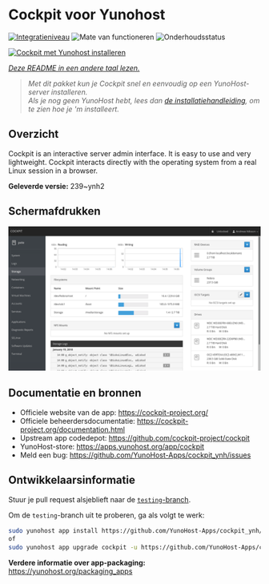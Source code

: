 <!--
NB: Deze README is automatisch gegenereerd door <https://github.com/YunoHost/apps/tree/master/tools/readme_generator>
Hij mag NIET handmatig aangepast worden.
-->

# Cockpit voor Yunohost

[![Integratieniveau](https://dash.yunohost.org/integration/cockpit.svg)](https://ci-apps.yunohost.org/ci/apps/cockpit/) ![Mate van functioneren](https://ci-apps.yunohost.org/ci/badges/cockpit.status.svg) ![Onderhoudsstatus](https://ci-apps.yunohost.org/ci/badges/cockpit.maintain.svg)

[![Cockpit met Yunohost installeren](https://install-app.yunohost.org/install-with-yunohost.svg)](https://install-app.yunohost.org/?app=cockpit)

*[Deze README in een andere taal lezen.](./ALL_README.md)*

> *Met dit pakket kun je Cockpit snel en eenvoudig op een YunoHost-server installeren.*  
> *Als je nog geen YunoHost hebt, lees dan [de installatiehandleiding](https://yunohost.org/install), om te zien hoe je 'm installeert.*

## Overzicht

Cockpit is an interactive server admin interface. It is easy to use and very lightweight. Cockpit interacts directly with the operating system from a real Linux session in a browser.

**Geleverde versie:** 239~ynh2

## Schermafdrukken

![Schermafdrukken van Cockpit](./doc/screenshots/screenshot-storage.png)

## Documentatie en bronnen

- Officiele website van de app: <https://cockpit-project.org/>
- Officiele beheerdersdocumentatie: <https://cockpit-project.org/documentation.html>
- Upstream app codedepot: <https://github.com/cockpit-project/cockpit>
- YunoHost-store: <https://apps.yunohost.org/app/cockpit>
- Meld een bug: <https://github.com/YunoHost-Apps/cockpit_ynh/issues>

## Ontwikkelaarsinformatie

Stuur je pull request alsjeblieft naar de [`testing`-branch](https://github.com/YunoHost-Apps/cockpit_ynh/tree/testing).

Om de `testing`-branch uit te proberen, ga als volgt te werk:

```bash
sudo yunohost app install https://github.com/YunoHost-Apps/cockpit_ynh/tree/testing --debug
of
sudo yunohost app upgrade cockpit -u https://github.com/YunoHost-Apps/cockpit_ynh/tree/testing --debug
```

**Verdere informatie over app-packaging:** <https://yunohost.org/packaging_apps>
